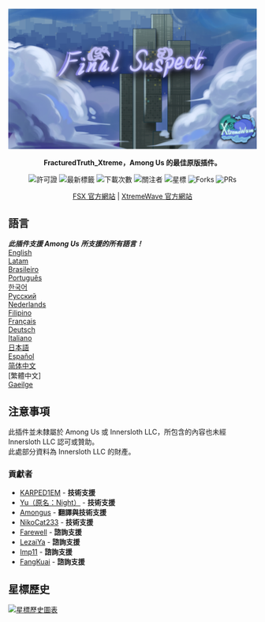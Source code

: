 <div align="center">

![FSX-XW](Assets/LogoWithTeam.png)

**FracturedTruth_Xtreme，Among Us 的最佳原版插件。**

<img src="https://badgen.net/github/license/XtremeWave/FracturedTruth_Xtreme" alt="許可證">
<img src="https://badgen.net/github/tag/XtremeWave/FracturedTruth_Xtreme" alt="最新標籤">
<img src="https://badgen.net/github/assets-dl/XtremeWave/FracturedTruth_Xtreme" alt="下載次數">
<img src="https://badgen.net/github/watchers/XtremeWave/FracturedTruth_Xtreme" alt="關注者">
<img src="https://badgen.net/github/stars/XtremeWave/FracturedTruth_Xtreme" alt="星標">
<img src="https://badgen.net/github/forks/XtremeWave/FracturedTruth_Xtreme" alt="Forks">
<img src="https://badgen.net/github/prs/XtremeWave/FracturedTruth_Xtreme" alt="PRs">

[FSX 官方網站](https://fsusx.top.cc) | [XtremeWave 官方網站](https://www.xtreme.net.cn)

</div>

## 語言
***此插件支援 Among Us 所支援的所有語言！***<br>
[English](README.md) <br>
[Latam](README_es_LA.md)<br>
[Brasileiro](README_pt_BR.md)<br>
[Português](README_pt.md)<br>
[한국어](README_ko.md)<br>
[Русский](README_ru.md)<br>
[Nederlands](README_nl.md)<br>
[Filipino](README_tl.md)<br>
[Français](README_fr.md)<br>
[Deutsch](README_de.md)<br>
[Italiano](README_it.md)<br>
[日本語](README_ja.md)<br>
[Español](README_es.md)<br>
[简体中文](README_zh.md)<br>
[繁體中文]<br>
[Gaeilge](README_ga.md)<br>

## 注意事項
此插件並未隸屬於 Among Us 或 Innersloth LLC，所包含的內容也未經 Innersloth LLC 認可或贊助。<br>
此處部分資料為 Innersloth LLC 的財產。

### 貢獻者
 - [KARPED1EM](https://github.com/KARPED1EM) - **技術支援**
 - [Yu（原名：Night）](https://github.com/Night-GUA) - **技術支援**
 - [Amongus](https://github.com/XiezibanWrite) - **翻譯與技術支援**
 - [NikoCat233](https://github.com/NikoCat233) - **技術支援**
 - [Farewell](https://github.com/ksduye) - **諮詢支援**
 - [LezaiYa](https://github.com/LezaiYa1) - **諮詢支援**
 - [Imp11](https://github.com/dabao40) - **諮詢支援**
 - [FangKuai](https://github.com/FangKuaiYa) - **諮詢支援**

## 星標歷史
[![星標歷史圖表](https://api.star-history.com/svg?repos=XtremeWave/FracturedTruth_Xtreme&type=Date)](https://star-history.com/#XtremeWave/FracturedTruth_Xtreme&Date)

